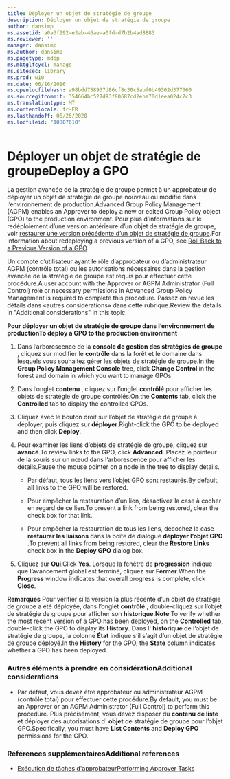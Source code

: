 ```yaml
---
title: Déployer un objet de stratégie de groupe
description: Déployer un objet de stratégie de groupe
author: dansimp
ms.assetid: a0a3f292-e3ab-46ae-a0fd-d7b2b4ad8883
ms.reviewer: ''
manager: dansimp
ms.author: dansimp
ms.pagetype: mdop
ms.mktglfcycl: manage
ms.sitesec: library
ms.prod: w10
ms.date: 06/16/2016
ms.openlocfilehash: a98bdd758937d86cf8c30c5abf0b49302d377360
ms.sourcegitcommit: 354664bc527d93f80687cd2eba70d1eea024c7c3
ms.translationtype: MT
ms.contentlocale: fr-FR
ms.lasthandoff: 06/26/2020
ms.locfileid: "10807610"
---
```

# <span data-ttu-id="6f6b7-103">Déployer un objet de stratégie de groupe</span><span class="sxs-lookup"><span data-stu-id="6f6b7-103">Deploy a GPO</span></span>


<span data-ttu-id="6f6b7-104">La gestion avancée de la stratégie de groupe permet à un approbateur de déployer un objet de stratégie de groupe nouveau ou modifié dans l’environnement de production.</span><span class="sxs-lookup"><span data-stu-id="6f6b7-104">Advanced Group Policy Management (AGPM) enables an Approver to deploy a new or edited Group Policy object (GPO) to the production environment.</span></span> <span data-ttu-id="6f6b7-105">Pour plus d’informations sur le redéploiement d’une version antérieure d’un objet de stratégie de groupe, voir [restaurer une version précédente d’un objet de stratégie de groupe](roll-back-to-a-previous-version-of-a-gpo.md).</span><span class="sxs-lookup"><span data-stu-id="6f6b7-105">For information about redeploying a previous version of a GPO, see [Roll Back to a Previous Version of a GPO](roll-back-to-a-previous-version-of-a-gpo.md).</span></span>

<span data-ttu-id="6f6b7-106">Un compte d’utilisateur ayant le rôle d’approbateur ou d’administrateur AGPM (contrôle total) ou les autorisations nécessaires dans la gestion avancée de la stratégie de groupe est requis pour effectuer cette procédure.</span><span class="sxs-lookup"><span data-stu-id="6f6b7-106">A user account with the Approver or AGPM Administrator (Full Control) role or necessary permissions in Advanced Group Policy Management is required to complete this procedure.</span></span> <span data-ttu-id="6f6b7-107">Passez en revue les détails dans «autres considérations» dans cette rubrique.</span><span class="sxs-lookup"><span data-stu-id="6f6b7-107">Review the details in "Additional considerations" in this topic.</span></span>

**<span data-ttu-id="6f6b7-108">Pour déployer un objet de stratégie de groupe dans l’environnement de production</span><span class="sxs-lookup"><span data-stu-id="6f6b7-108">To deploy a GPO to the production environment</span></span>**

1.  <span data-ttu-id="6f6b7-109">Dans l’arborescence de la **console de gestion des stratégies de groupe** , cliquez sur modifier le **contrôle** dans la forêt et le domaine dans lesquels vous souhaitez gérer les objets de stratégie de groupe.</span><span class="sxs-lookup"><span data-stu-id="6f6b7-109">In the **Group Policy Management Console** tree, click **Change Control** in the forest and domain in which you want to manage GPOs.</span></span>

2.  <span data-ttu-id="6f6b7-110">Dans l’onglet **contenu** , cliquez sur l’onglet **contrôlé** pour afficher les objets de stratégie de groupe contrôlés.</span><span class="sxs-lookup"><span data-stu-id="6f6b7-110">On the **Contents** tab, click the **Controlled** tab to display the controlled GPOs.</span></span>

3.  <span data-ttu-id="6f6b7-111">Cliquez avec le bouton droit sur l’objet de stratégie de groupe à déployer, puis cliquez sur **déployer**.</span><span class="sxs-lookup"><span data-stu-id="6f6b7-111">Right-click the GPO to be deployed and then click **Deploy**.</span></span>

4.  <span data-ttu-id="6f6b7-112">Pour examiner les liens d’objets de stratégie de groupe, cliquez sur **avancé**.</span><span class="sxs-lookup"><span data-stu-id="6f6b7-112">To review links to the GPO, click **Advanced**.</span></span> <span data-ttu-id="6f6b7-113">Placez le pointeur de la souris sur un nœud dans l’arborescence pour afficher les détails.</span><span class="sxs-lookup"><span data-stu-id="6f6b7-113">Pause the mouse pointer on a node in the tree to display details.</span></span>

    -   <span data-ttu-id="6f6b7-114">Par défaut, tous les liens vers l’objet GPO sont restaurés.</span><span class="sxs-lookup"><span data-stu-id="6f6b7-114">By default, all links to the GPO will be restored.</span></span>

    -   <span data-ttu-id="6f6b7-115">Pour empêcher la restauration d’un lien, désactivez la case à cocher en regard de ce lien.</span><span class="sxs-lookup"><span data-stu-id="6f6b7-115">To prevent a link from being restored, clear the check box for that link.</span></span>

    -   <span data-ttu-id="6f6b7-116">Pour empêcher la restauration de tous les liens, décochez la case **restaurer les liaisons** dans la boîte de dialogue **déployer l’objet GPO** .</span><span class="sxs-lookup"><span data-stu-id="6f6b7-116">To prevent all links from being restored, clear the **Restore Links** check box in the **Deploy GPO** dialog box.</span></span>

5.  <span data-ttu-id="6f6b7-117">Cliquez sur **Oui**.</span><span class="sxs-lookup"><span data-stu-id="6f6b7-117">Click **Yes**.</span></span> <span data-ttu-id="6f6b7-118">Lorsque la fenêtre de **progression** indique que l’avancement global est terminé, cliquez sur **Fermer**.</span><span class="sxs-lookup"><span data-stu-id="6f6b7-118">When the **Progress** window indicates that overall progress is complete, click **Close**.</span></span>

<span data-ttu-id="6f6b7-119">**Remarques**  Pour vérifier si la version la plus récente d’un objet de stratégie de groupe a été déployée, dans l’onglet **contrôlé** , double-cliquez sur l’objet de stratégie de groupe pour afficher son **historique**.</span><span class="sxs-lookup"><span data-stu-id="6f6b7-119">**Note** To verify whether the most recent version of a GPO has been deployed, on the **Controlled** tab, double-click the GPO to display its **History**.</span></span> <span data-ttu-id="6f6b7-120">Dans l' **historique** de l’objet de stratégie de groupe, la colonne **État** indique s’il s’agit d’un objet de stratégie de groupe déployé.</span><span class="sxs-lookup"><span data-stu-id="6f6b7-120">In the **History** for the GPO, the **State** column indicates whether a GPO has been deployed.</span></span>

 

### <span data-ttu-id="6f6b7-121">Autres éléments à prendre en considération</span><span class="sxs-lookup"><span data-stu-id="6f6b7-121">Additional considerations</span></span>

-   <span data-ttu-id="6f6b7-122">Par défaut, vous devez être approbateur ou administrateur AGPM (contrôle total) pour effectuer cette procédure.</span><span class="sxs-lookup"><span data-stu-id="6f6b7-122">By default, you must be an Approver or an AGPM Administrator (Full Control) to perform this procedure.</span></span> <span data-ttu-id="6f6b7-123">Plus précisément, vous devez disposer du **contenu de liste** et déployer des autorisations d' **objet** de stratégie de groupe pour l’objet GPO.</span><span class="sxs-lookup"><span data-stu-id="6f6b7-123">Specifically, you must have **List Contents** and **Deploy GPO** permissions for the GPO.</span></span>

### <span data-ttu-id="6f6b7-124">Références supplémentaires</span><span class="sxs-lookup"><span data-stu-id="6f6b7-124">Additional references</span></span>

-   [<span data-ttu-id="6f6b7-125">Exécution de tâches d'approbateur</span><span class="sxs-lookup"><span data-stu-id="6f6b7-125">Performing Approver Tasks</span></span>](performing-approver-tasks.md)

 

 





